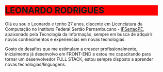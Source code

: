 <!DOCTYPE html>
<html lang="pt-BR">
<head>
    <meta charset="UTF-8">
    
</head>
<body>
    <h1 style = "background-color:red;">LEONARDO RODRIGUES</h1>
    <p>
        Olá eu sou o Leonardo e tenho 27 anos, discente em Licenciatura da Computação no Instituto Federal Sertão Pernambucano - <a href="https://www.ifsertao-pe.edu.br/">IFSertaoPE</a>, apaixonado pela Tecnologia da Informação, sempre em busca de adquirir novos conhecimentos e experiencias em novas tecnologias.
    </p>
    <p>
        Gosto de desafios que me estimulam a crescer profissionalmente, inicialmente já desenvolvo em FRONT-END e estou me capacitando para tornar um desenvolvedor FULL STACK, estou sempre disposto a aprender novas tecnologias/linguagens.
    </p>
</body>
</html>
